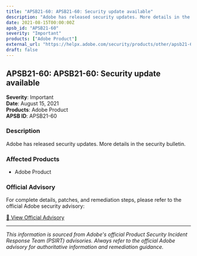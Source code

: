 ```yaml
---
title: "APSB21-60: APSB21-60: Security update available"
description: "Adobe has released security updates. More details in the security bulletin."
date: 2021-08-15T00:00:00Z
apsb_id: "APSB21-60"
severity: "Important"
products: ["Adobe Product"]
external_url: "https://helpx.adobe.com/security/products/other/apsb21-60.html"
draft: false
---
```


## APSB21-60: APSB21-60: Security update available

**Severity**: Important  
**Date**: August 15, 2021  
**Products**: Adobe Product  
**APSB ID**: APSB21-60

### Description

Adobe has released security updates. More details in the security bulletin.

### Affected Products

- Adobe Product


### Official Advisory

For complete details, patches, and remediation steps, please refer to the official Adobe security advisory:

[🔗 View Official Advisory](https://helpx.adobe.com/security/products/other/apsb21-60.html)

---

*This information is sourced from Adobe's official Product Security Incident Response Team (PSIRT) advisories. Always refer to the official Adobe advisory for authoritative information and remediation guidance.*
